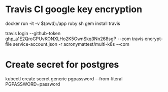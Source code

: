 # Travis CI google key encryption

docker run -it -v $(pwd):/app ruby sh
gem install travis

travis login --github-token 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 --com
travis encrypt-file service-account.json -r  acronymattest/multi-k8s  --com

# Create secret for postgres
kubectl create secret generic pgpassword --from-literal PGPASSWORD=password